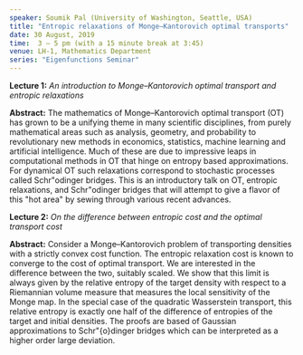 ```yaml
---
speaker: Soumik Pal (University of Washington, Seattle, USA)
title: "Entropic relaxations of Monge–Kantorovich optimal transports"
date: 30 August, 2019
time:  3 – 5 pm (with a 15 minute break at 3:45)
venue: LH-1, Mathematics Department
series: "Eigenfunctions Seminar"
---
```


**Lecture 1:** _An introduction to Monge–Kantorovich optimal transport and entropic relaxations_

**Abstract:** The mathematics of Monge–Kantorovich optimal transport (OT) has grown to be a
unifying theme in many scientific disciplines, from purely mathematical areas such as analysis,
geometry, and probability to revolutionary new methods in economics, statistics, machine learning
and artificial intelligence. Much of these are due to impressive leaps in computational methods
in OT that hinge on entropy based approximations. For dynamical OT such relaxations correspond
to stochastic processes called Schr\"odinger bridges. This is an introductory talk on OT, entropic
relaxations, and Schr\"odinger bridges that will attempt to give a flavor of this "hot area" by
sewing through various recent advances.

**Lecture 2:** _On the difference between entropic cost and the optimal transport cost_

**Abstract:** Consider a Monge–Kantorovich problem of transporting densities with a strictly
convex cost function. The entropic relaxation cost is known to converge to the cost of optimal
transport. We are interested in the difference between the two, suitably scaled. We show that
this limit is always given by the relative entropy of the target density with respect to a
Riemannian volume measure that measures the local sensitivity of the Monge map. In the special
case of the quadratic Wasserstein transport, this relative entropy is exactly one half of the
difference of entropies of the target and initial densities. The proofs are based of Gaussian
approximations to Schr\"{o}dinger bridges which can be interpreted as a higher order large deviation.

